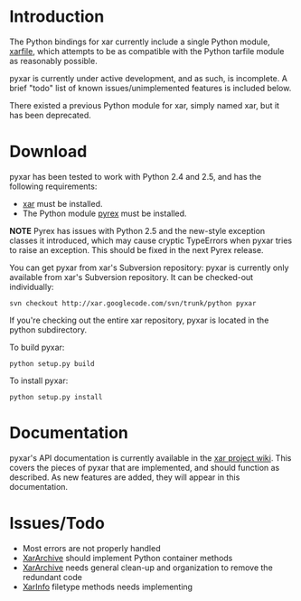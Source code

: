 # Introduction #

The Python bindings for xar currently include a single Python module, [xarfile](pyxar_API_xarfile.md), which attempts to be as compatible with the Python tarfile module as reasonably possible.

pyxar is currently under active development, and as such, is incomplete. A brief "todo" list of known issues/unimplemented features is included below.

There existed a previous Python module for xar, simply named xar, but it has been deprecated.

# Download #

pyxar has been tested to work with Python 2.4 and 2.5, and has the following requirements:

  * [xar](http://code.google.com/p/xar) must be installed.
  * The Python module [pyrex](http://www.cosc.canterbury.ac.nz/greg.ewing/python/Pyrex/) must be installed.

**NOTE** Pyrex has issues with Python 2.5 and the new-style exception classes it introduced, which may cause cryptic TypeErrors when pyxar tries to raise an exception.  This should be fixed in the next Pyrex release.

You can get pyxar from xar's Subversion repository:
pyxar is currently only available from xar's Subversion repository.  It can be checked-out individually:

```
svn checkout http://xar.googlecode.com/svn/trunk/python pyxar
```

If you're checking out the entire xar repository, pyxar is located in the python subdirectory.

To build pyxar:

```
python setup.py build
```

To install pyxar:
```
python setup.py install
```

# Documentation #

pyxar's API documentation is currently available in the [xar project wiki](http://code.google.com/p/xar/w/list?q=label:pyxar). This covers the pieces of pyxar that are implemented, and should function as described. As new features are added, they will appear in this documentation.

# Issues/Todo #

  * Most errors are not properly handled
  * [XarArchive](pyxar_API_xarfile_XarArchive.md) should implement Python container methods
  * [XarArchive](pyxar_API_xarfile_XarArchive.md) needs general clean-up and organization to remove the redundant code
  * [XarInfo](pyxar_API_xarfile_XarInfo.md) filetype methods needs implementing